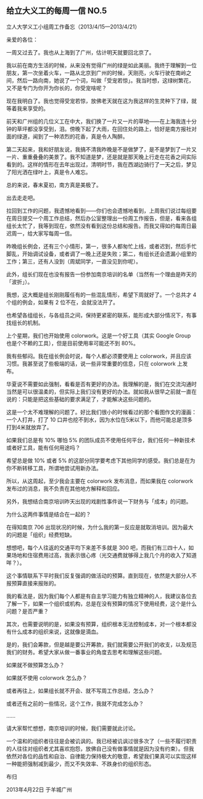 ## 给立大义工的每周一信 NO.5

立人大学义工小组周工作备忘（2013/4/15—2013/4/21）

亲爱的各位：

一周又过去了。我也从上海到了广州，估计明天就要回北京了。

我以前在南方生活的时候，从来没有觉得广州的绿是如此美丽。我终于理解到一位朋友，第一次坐着火车，一路从北京到广州的时候，天刚亮，火车行驶在南岭之间，然后一路向南，她说了一个词，叫做「受宠若惊」。我当时想，这绿树繁花，又不是专门为你开为你长的，你受宠啥呢？

现在我明白了。我也觉得受宠若惊，放佛老天就在这为我这样的生灵种下了绿，就等着我来享受的。

前天和广州组的几位义工在中大，我们换了一片又一片的草地——在上海我连十分钟的草坪都没享受到，泪。傍晚下起了大雨，在回住处的路上，恰好是南方报社对面的绿道，闻到了一种浓烈的花香，真是令人陶醉。

第二天起来，我和好朋友说，我搞不清我昨晚是不是做梦了，是不是梦到了一片又一片、重重叠叠的美景了。我不知道是梦，还是就是那天晚上行走在花香之间实际看到的。这样的情形在去年出现过，清明时节，我在西湖边骑行了一天之后，梦见了阳光洒在绿叶上，真是令人难忘。

总的来说，春末夏初，南方真是美极了。

出去走走吧。

拉回到工作的问题，我遗憾地看到——你们也会遗憾地看到，上周我们说过每组要在周日提交一个周工作总结，然后办公室整理出一份周工作报告，但是，看来各组组长太忙了，我等到现在，依然没有看到这份总结和报告。而我又得如约每周日最迟周一，给大家写每周一信。

昨晚组长例会，还有三个小情形，第一，很多人都匆忙上线，或者迟到，然后手忙脚乱，开始调试设备，或者调了一晚上还是失败；第二，有组长还会遗漏小组里的工作；第三，还有人没到（周斌同学，一直没见到你呢）。

此外，组长们现在也没有报告一份参加南京培训的名单（当然有一个理由是昨天的「波折」）。

我想，这大概是组长刚刚履任有的一些混乱情形，希望下周就好了。一个总共才 4 个组的例会，如果有 2 位不在，会就没法开了。

也希望各组组长，与各组员之间，保持更紧密的联系，能形成大部分情况下，有事找组长的机制。

上个星期，我们也开始使用 colorwork。这是一个好工具（其实 Google Group 也是个不赖的工具），但是目前使用率可能还不到 80%。

我有些郁闷。我在组长例会时说，每个人都必须要使用上 colorwork，并且应该习惯。我甚至说了些极端的话，说一些非常重要的信息，只在 colorwork 上发布。

华夏说不需要如此强制，看看是否有更好的办法。我理解的是，我们在交流沟通时当然是可以很温柔的，但实际上我们没有更好的办法。就如我从很早之前就一直在说的：只能是把这些基础的要求满足了，才能解决这些问题的。

这是一个太不难理解的问题了。好比我们很小的时候看过的那个看图作文的漫画：一个人打井，打了 10 口井也挖不到水，因为水位在5米以下，而他可能总是顶多打到4米就放弃了。

如果我们总是有 10% 哪怕 5% 的团队成员不使用任何平台，我们任何一种新技术或者好工具，能有任何用途吗？

希望总是做 10% 或者 5% 的这部分同学要考虑下其他同学的感受。我们总是在为你不断转移工具，所谓地尝试用新办法。

所以，从这周起，至少我会主要在 colorwork 发布消息，而如果我在 colorwork 发布过的消息，我不负责在其他地方解释和回应。

另外，我想结合南京培训昨天出现的戏剧性事件说一下财务与「成本」的问题。

为什么这两件事情是结合在一起的？

在得知南京 706 出现状况的时候，为什么我的第一反应是就取消培训。因为最大的问题是「组织」经费短缺。

想想吧，每个人往返的交通平均下来差不多就是 300 吧，而我们有三四十人，如果场地和住宿费用过高，我表示很心疼（光交通费就够得上我几个月的收入了知道咩？）。

这个事情联系下平时我们反复强调的做活动的预算。直到现在，依然是大部分人不报预算直接来报账的。

我的看法是，因为我们每个人都是有自主学习能力有独立精神的人，我建议各位去了解一下，如果一个组织或机构，总是在没有预算的情况下使用经费，这个是什么问题？是否严重？

其次，也需要说明的是，如果没有预算，组织根本无法控制成本，对一个根本都没有什么成本的组织来说，这就像是滴血。

是的，我们会筹款，但是越是要公开筹款，我们就需要公开我们的收支，以及规范我们的财务。希望大家从做一番事业的角度去思考和理解这些问题。

如果就不做预算怎么办？

如果就不使用 colorwork 怎么办？

或者再往上，如果组长就不开会、就不写周工作总结，怎么办？

或者还有之前的一些情况，这个工作，我就不完成怎么办？

……

请大家帮忙想想，南京培训的时候，我们需要就此讨论。

一个温和的组织者往往是会被讥讽的。我已经被讥讽过很多次了（一些不履行职责的人往往对组织者尤其喜欢抱怨，放佛自己没有做事情就是因为没有约束）。但我依然对各位的品性和自治、自律能力保持极大的敬意，希望我们果真可以实现这样一种能把强制减到最少，而又不失效率、不跌身价的组织形态。

布归

2013年4月22日 于羊城广州
